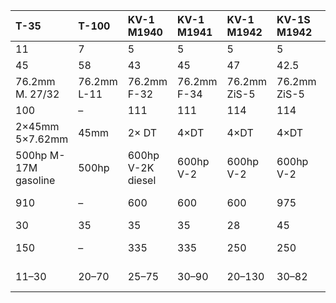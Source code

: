 | T-35                 | T-100       | KV-1 M1940        | KV-1 M1941   | KV-1 M1942   | KV-1S M1942   | KV-85 M1943   | IS-2 M1945   | IS-3 M1945   |
|:---------------------|:------------|:------------------|:-------------|:-------------|:--------------|:--------------|:-------------|:-------------|
| 11                   | 7           | 5                 | 5            | 5            | 5             | 4             | 4            | 4            |
| 45                   | 58          | 43                | 45           | 47           | 42.5          | 46            | 46           | 46.5         |
| 76.2mm M. 27/32      | 76.2mm L-11 | 76.2mm F-32       | 76.2mm F-34  | 76.2mm ZiS-5 | 76.2mm ZiS-5  | 85mm D-5T     | 122mm D-25T  | 122mm D-25T  |
| 100                  | –           | 111               | 111          | 114          | 114           | 70            | 28           | 28           |
| 2×45mm 5×7.62mm      | 45mm        | 2× DT             | 4×DT         | 4×DT         | 4×DT          | 3×DT          | 2×DT, DShK   | 2×DT, DShK   |
| 500hp M-17M gasoline | 500hp       | 600hp V-2K diesel | 600hp V-2    | 600hp V-2    | 600hp V-2     | 600hp V-2     | 600hp V-2    | 600hp V-2-IS |
| 910                  | –           | 600               | 600          | 600          | 975           | 975           | 820          | 520 + 270    |
| 30                   | 35          | 35                | 35           | 28           | 45            | 40            | 37           | 37           |
| 150                  | –           | 335               | 335          | 250          | 250           | 250           | 240          | 150 (225)    |
| 11–30                | 20–70       | 25–75             | 30–90        | 20–130       | 30–82         | 30–160        | 30–160       | 20–220       |